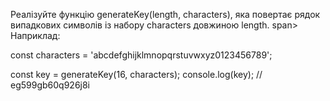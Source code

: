 Реалізуйте функцію generateKey(length, characters), яка повертає рядок випадкових символів із набору characters довжиною length. span>
Наприклад:

const characters = 'abcdefghijklmnopqrstuvwxyz0123456789';

const key = generateKey(16, characters);
console.log(key); // eg599gb60q926j8i